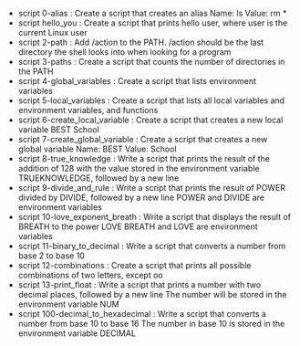 - script 0-alias : Create a script that creates an alias  Name: ls Value: rm *
- script  hello_you : Create a script that prints hello user, where user is the current Linux user
- script 2-path : Add /action to the PATH. /action should be the last directory the shell looks into when looking for a program
- script 3-paths : Create a script that counts the number of directories in the PATH
- script 4-global_variables : Create a script that lists environment variables
- script 5-local_variables : Create a script that lists all local variables and environment variables, and functions
- script 6-create_local_variable : Create a script that creates a new local variable BEST School
- script 7-create_global_variable : Create a script that creates a new global variable Name: BEST Value: School
- script 8-true_knowledge : Write a script that prints the result of the addition of 128 with the value stored in the environment variable TRUEKNOWLEDGE, followed by a new line
- script 9-divide_and_rule : Write a script that prints the result of POWER divided by DIVIDE, followed by a new line POWER and DIVIDE are environment variables
- script 10-love_exponent_breath : Write a script that displays the result of BREATH to the power LOVE BREATH and LOVE are environment variables
- script 11-binary_to_decimal : Write a script that converts a number from base 2 to base 10
- script 12-combinations : Create a script that prints all possible combinations of two letters, except oo
- script 13-print_float : Write a script that prints a number with two decimal places, followed by a new line
The number will be stored in the environment variable NUM
- script 100-decimal_to_hexadecimal : Write a script that converts a number from base 10 to base 16 The number in base 10 is stored in the environment variable DECIMAL
